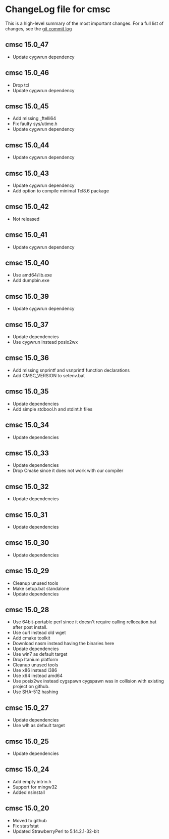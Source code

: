 # ChangeLog file for cmsc

This is a high-level summary of the most important changes.
For a full list of changes, see the [git commit log][log]

  [log]: https://github.com/mturk/cmsc/commits/


## cmsc 15.0_47

 * Update cygwrun dependency

## cmsc 15.0_46

 * Drop tcl
 * Update cygwrun dependency

## cmsc 15.0_45

 * Add missing _ftelli64
 * Fix faulty sys/utime.h
 * Update cygwrun dependency

## cmsc 15.0_44

 * Update cygwrun dependency

## cmsc 15.0_43

 * Update cygwrun dependency
 * Add option to compile minimal Tcl8.6 package

## cmsc 15.0_42

 * Not released

## cmsc 15.0_41

 * Update cygwrun dependency

## cmsc 15.0_40

 * Use amd64/lib.exe
 * Add dumpbin.exe

## cmsc 15.0_39

 * Update cygwrun dependency

## cmsc 15.0_37

 * Update dependencies
 * Use cygwrun instead posix2wx

## cmsc 15.0_36

 * Add missing snprintf and vsnprintf function declarations
 * Add CMSC_VERSION to setenv.bat

## cmsc 15.0_35

 * Update dependencies
 * Add simple stdbool.h and stdint.h files

## cmsc 15.0_34

 * Update dependencies

## cmsc 15.0_33

 * Update dependencies
 * Drop Cmake since it does not work
   with our compiler


## cmsc 15.0_32

 * Update dependencies

## cmsc 15.0_31

 * Update dependencies

## cmsc 15.0_30

 * Update dependencies

## cmsc 15.0_29

 * Cleanup unused tools
 * Make setup.bat standalone
 * Update dependencies

## cmsc 15.0_28

 * Use 64bit-portable perl since it doesn't require
   calling rellocation.bat after post install.
 * Use curl instead old wget
 * Add cmake toolkit
 * Download nasm instead having the binaries here
 * Update dependencies
 * Use win7 as default target
 * Drop Itanium platform
 * Cleanup unused tools
 * Use x86 instead i386
 * Use x64 instead amd64
 * Use posix2wx instead cygspawn
   cygspawn was in collision with existing project on github.
 * Use SHA-512 hashing

## cmsc 15.0_27

 * Update dependencies
 * Use wlh as default target

## cmsc 15.0_25

 * Update dependencies

## cmsc 15.0_24

 * Add empty intrin.h
 * Support for mingw32
 * Added nsinstall

## cmsc 15.0_20

 * Moved to github
 * Fix stat/fstat
 * Updated StrawberryPerl to 5.14.2.1-32-bit
